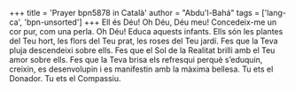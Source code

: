 +++
title = 'Prayer bpn5878 in Català'
author = "Abdu'l-Bahá"
tags = ['lang-ca', 'bpn-unsorted']
+++
Ell és Déu! Oh Déu, Déu meu! Concedeix-me un cor pur, com una perla.
Oh Déu! Educa aquests infants. Ells són les plantes del Teu hort, les flors del Teu prat, les roses del Teu jardí. Fes que la Teva pluja descendeixi sobre ells. Fes que el Sol de la Realitat brilli amb el Teu amor sobre ells. Fes que la Teva brisa els refresqui perquè s’eduquin, creixin, es desenvolupin i es manifestin amb la màxima bellesa. 
Tu ets el Donador. Tu ets el Compassiu.
